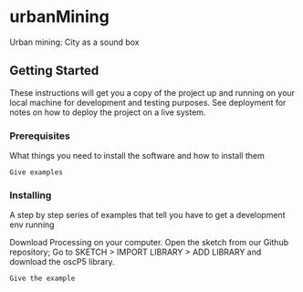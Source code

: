 # urbanMining
Urban mining: City as a sound box

## Getting Started

These instructions will get you a copy of the project up and running on your local machine for development and testing purposes. See deployment for notes on how to deploy the project on a live system.

### Prerequisites

What things you need to install the software and how to install them

```
Give examples
```
### Installing

A step by step series of examples that tell you have to get a development env running

Download Processing on your computer.
Open the sketch from our Github repository;
Go to SKETCH > IMPORT LIBRARY > ADD LIBRARY and download the oscP5 library.

```
Give the example
```

